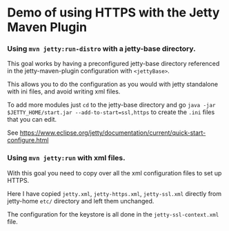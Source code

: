 # Demo of using HTTPS with the Jetty Maven Plugin

### Using `mvn jetty:run-distro` with a jetty-base directory.
This goal works by having a preconfigured jetty-base directory referenced in the jetty-maven-plugin configuration with `<jettyBase>`.

This allows you to do the configuration as you would with jetty standalone with ini files, and avoid writing xml files.

To add more modules just `cd` to the jetty-base directory and go `java -jar $JETTY_HOME/start.jar --add-to-start=ssl,https` to create the `.ini` files that you can edit.

See https://www.eclipse.org/jetty/documentation/current/quick-start-configure.html


### Using `mvn jetty:run` with xml files.
With this goal you need to copy over all the xml configuration files to set up HTTPS.

Here I have copied `jetty.xml`, `jetty-https.xml`, `jetty-ssl.xml` directly from jetty-home `etc/` directory and left them unchanged.

The configuration for the keystore is all done in the `jetty-ssl-context.xml` file.